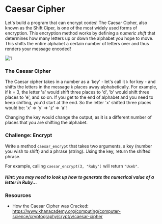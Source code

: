 # Caesar Cipher
Let's build a program that can encrypt codes! The Caesar Cipher, also known as the Shift Ciper, is one of the most widely used forms of encryption. This encryption method works by defining a *numeric shift* that determines how many letters up or down the alphabet you hope to move. This shifts the entire alphabet a certain number of letters over and thus renders your message encoded!  

![1](http://i.imgur.com/nx2X4zy.png)  

### The Caesar Cipher
The Caesar cipher takes in a number as a 'key' - let's call it `k` for key - and shifts the letters in the message `k` places away alphabetically. For example,  if k = 3, the letter 'a' would shift three places to 'd', 'b' would shift three places to 'e', and so on. If you get to the end of alphabet and you need to keep shifting, you'd start at the end. So the letter 'x' shifted three places would be: 'x' => 'y' => 'z' => 'a'!

Changing the key would change the output, as it is a different number of places that you are shifting the alphabet.

### Challenge: Encrypt
Write a method `caesar_encrypt` that takes two arguments, a key (number you wish to shift) and a phrase (string). Using the key, return the shifted phrase.

For example, calling `caesar_encrypt(3, "Ruby")` will return `"Uxeb"`.

##### Hint: you may need to look up how to generate the numerical value of a letter in Ruby...

### Resources
+ How the Caesar Cipher was Cracked: https://www.khanacademy.org/computing/computer-science/cryptography/crypt/v/caesar-cipher